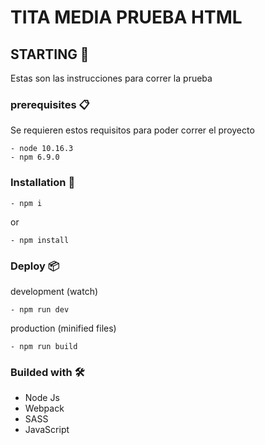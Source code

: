 # TITA MEDIA PRUEBA HTML

## STARTING 🚀

Estas son las instrucciones para correr la prueba

### prerequisites  📋

Se requieren estos requisitos para poder correr el proyecto

```
- node 10.16.3
- npm 6.9.0
```

### Installation  🔧

```
- npm i
```
or
```
- npm install
```

### Deploy 📦

development (watch)
```
- npm run dev
```

production (minified files)
```
- npm run build
```

### Builded with 🛠️

 - Node Js
 - Webpack
 - SASS
 - JavaScript


